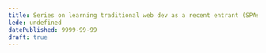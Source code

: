 ```yaml
---
title: Series on learning traditional web dev as a recent entrant (SPAs, SSR, etc)
lede: undefined
datePublished: 9999-99-99
draft: true
---
```

